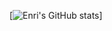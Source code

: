 [![Enri's GitHub stats](https://github-readme-stats.vercel.app/api?username=anaverage-enri&show_icons=true&theme=radical)]
